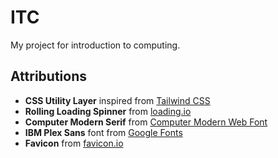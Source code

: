 # ITC

My project for introduction to computing.

## Attributions

- **CSS Utility Layer** inspired from [Tailwind CSS](https://tailwindcss.com/)
- **Rolling Loading Spinner** from [loading.io](https://loading.io/spinner/rolling/-bar-circle-curve-round-rotate)
- **Computer Modern Serif** from [Computer Modern Web Font](https://cdn.jsdelivr.net/gh/bitmaks/cm-web-fonts@master/README.md)
- **IBM Plex Sans** font from [Google Fonts](https://fonts.google.com/specimen/IBM+Plex+Sans)
- **Favicon** from [favicon.io](https://favicon.io/emoji-favicons/school)